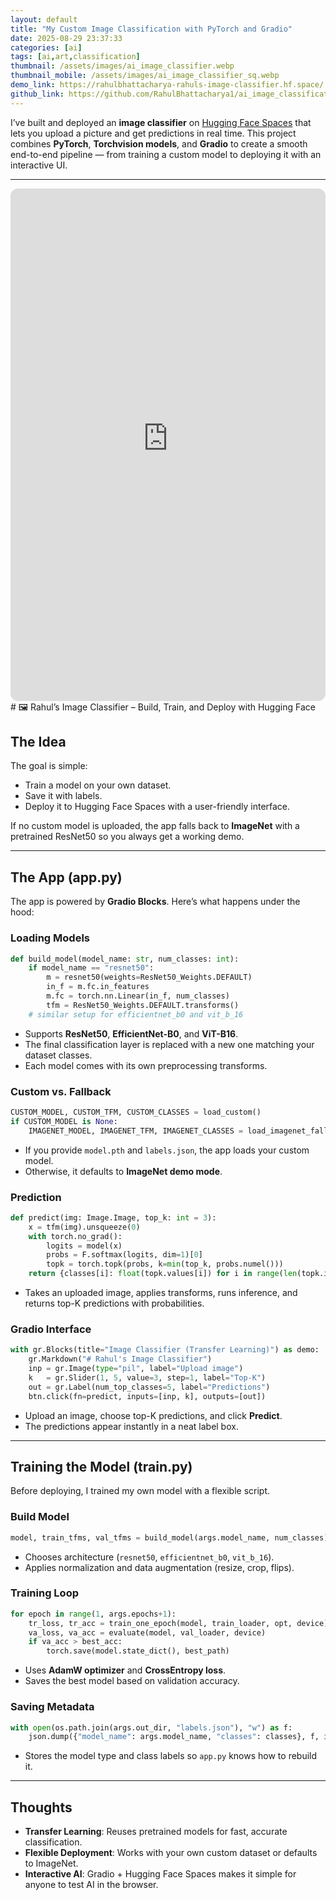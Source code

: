 ```yaml
---
layout: default
title: "My Custom Image Classification with PyTorch and Gradio"
date: 2025-08-29 23:37:33
categories: [ai]
tags: [ai,art,classification]
thumbnail: /assets/images/ai_image_classifier.webp
thumbnail_mobile: /assets/images/ai_image_classifier_sq.webp
demo_link: https://rahulbhattacharya-rahuls-image-classifier.hf.space/
github_link: https://github.com/RahulBhattacharya1/ai_image_classification
---
```


I’ve built and deployed an **image classifier** on [Hugging Face Spaces](https://rahulbhattacharya-rahuls-image-classifier.hf.space) that lets you upload a picture and get predictions in real time. This project combines **PyTorch**, **Torchvision models**, and **Gradio** to create a smooth end-to-end pipeline — from training a custom model to deploying it with an interactive UI.

---

<iframe
	src="https://rahulbhattacharya-rahuls-image-classifier.hf.space"
style="width:100%;height:820px;border:0;border-radius:12px;overflow:hidden"></iframe>
# 🖼️ Rahul’s Image Classifier – Build, Train, and Deploy with Hugging Face


## The Idea

The goal is simple:  
- Train a model on your own dataset.  
- Save it with labels.  
- Deploy it to Hugging Face Spaces with a user-friendly interface.  

If no custom model is uploaded, the app falls back to **ImageNet** with a pretrained ResNet50 so you always get a working demo.

---

## The App (app.py)

The app is powered by **Gradio Blocks**. Here’s what happens under the hood:

### Loading Models
```python
def build_model(model_name: str, num_classes: int):
    if model_name == "resnet50":
        m = resnet50(weights=ResNet50_Weights.DEFAULT)
        in_f = m.fc.in_features
        m.fc = torch.nn.Linear(in_f, num_classes)
        tfm = ResNet50_Weights.DEFAULT.transforms()
    # similar setup for efficientnet_b0 and vit_b_16
```

- Supports **ResNet50**, **EfficientNet-B0**, and **ViT-B16**.  
- The final classification layer is replaced with a new one matching your dataset classes.  
- Each model comes with its own preprocessing transforms.  

### Custom vs. Fallback
```python
CUSTOM_MODEL, CUSTOM_TFM, CUSTOM_CLASSES = load_custom()
if CUSTOM_MODEL is None:
    IMAGENET_MODEL, IMAGENET_TFM, IMAGENET_CLASSES = load_imagenet_fallback()
```

- If you provide `model.pth` and `labels.json`, the app loads your custom model.  
- Otherwise, it defaults to **ImageNet demo mode**.  

### Prediction
```python
def predict(img: Image.Image, top_k: int = 3):
    x = tfm(img).unsqueeze(0)
    with torch.no_grad():
        logits = model(x)
        probs = F.softmax(logits, dim=1)[0]
        topk = torch.topk(probs, k=min(top_k, probs.numel()))
    return {classes[i]: float(topk.values[i]) for i in range(len(topk.indices))}
```

- Takes an uploaded image, applies transforms, runs inference, and returns top-K predictions with probabilities.  

### Gradio Interface
```python
with gr.Blocks(title="Image Classifier (Transfer Learning)") as demo:
    gr.Markdown("# Rahul's Image Classifier")
    inp = gr.Image(type="pil", label="Upload image")
    k   = gr.Slider(1, 5, value=3, step=1, label="Top-K")
    out = gr.Label(num_top_classes=5, label="Predictions")
    btn.click(fn=predict, inputs=[inp, k], outputs=[out])
```

- Upload an image, choose top-K predictions, and click **Predict**.  
- The predictions appear instantly in a neat label box.  

---

## Training the Model (train.py)

Before deploying, I trained my own model with a flexible script.

### Build Model
```python
model, train_tfms, val_tfms = build_model(args.model_name, num_classes)
```
- Chooses architecture (`resnet50`, `efficientnet_b0`, `vit_b_16`).  
- Applies normalization and data augmentation (resize, crop, flips).  

### Training Loop
```python
for epoch in range(1, args.epochs+1):
    tr_loss, tr_acc = train_one_epoch(model, train_loader, opt, device)
    va_loss, va_acc = evaluate(model, val_loader, device)
    if va_acc > best_acc:
        torch.save(model.state_dict(), best_path)
```

- Uses **AdamW optimizer** and **CrossEntropy loss**.  
- Saves the best model based on validation accuracy.  

### Saving Metadata
```python
with open(os.path.join(args.out_dir, "labels.json"), "w") as f:
    json.dump({"model_name": args.model_name, "classes": classes}, f, indent=2)
```

- Stores the model type and class labels so `app.py` knows how to rebuild it.  

---

## Thoughts

- **Transfer Learning**: Reuses pretrained models for fast, accurate classification.  
- **Flexible Deployment**: Works with your own custom dataset or defaults to ImageNet.  
- **Interactive AI**: Gradio + Hugging Face Spaces makes it simple for anyone to test AI in the browser.  
